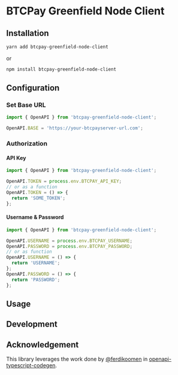 # BTCPay Greenfield Node Client

## Installation

```bash
yarn add btcpay-greenfield-node-client
```

or

```bash
npm install btcpay-greenfield-node-client
```

## Configuration

### Set Base URL

```typescript
import { OpenAPI } from 'btcpay-greenfield-node-client';

OpenAPI.BASE = 'https://your-btcpayserver-url.com';
```

### Authorization

#### API Key

```typescript
import { OpenAPI } from 'btcpay-greenfield-node-client';

OpenAPI.TOKEN = process.env.BTCPAY_API_KEY;
// or as a function
OpenAPI.TOKEN = () => {
  return 'SOME_TOKEN';
};
```

#### Username & Password

```typescript
import { OpenAPI } from 'btcpay-greenfield-node-client';

OpenAPI.USERNAME = process.env.BTCPAY_USERNAME;
OpenAPI.PASSWORD = process.env.BTCPAY_PASSWORD;
// or as function
OpenAPI.USERNAME = () => {
  return 'USERNAME';
};
OpenAPI.PASSWORD = () => {
  return 'PASSWORD';
};
```

## Usage

## Development

## Acknowledgement

This library leverages the work done by [@ferdikoomen](https://github.com/ferdikoomen) in [openapi-typescript-codegen](https://github.com/ferdikoomen/openapi-typescript-codegen).
